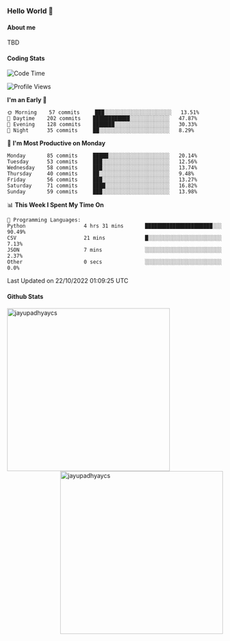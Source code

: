 ### Hello World 👋
#### About me
TBD
#### Coding Stats
<!--START_SECTION:waka-->
![Code Time](http://img.shields.io/badge/Code%20Time-225%20hrs%2057%20mins-blue)

![Profile Views](http://img.shields.io/badge/Profile%20Views-1-blue)

**I'm an Early 🐤** 

```text
🌞 Morning    57 commits     ███░░░░░░░░░░░░░░░░░░░░░░   13.51% 
🌆 Daytime    202 commits    ████████████░░░░░░░░░░░░░   47.87% 
🌃 Evening    128 commits    ███████░░░░░░░░░░░░░░░░░░   30.33% 
🌙 Night      35 commits     ██░░░░░░░░░░░░░░░░░░░░░░░   8.29%

```
📅 **I'm Most Productive on Monday** 

```text
Monday       85 commits     █████░░░░░░░░░░░░░░░░░░░░   20.14% 
Tuesday      53 commits     ███░░░░░░░░░░░░░░░░░░░░░░   12.56% 
Wednesday    58 commits     ███░░░░░░░░░░░░░░░░░░░░░░   13.74% 
Thursday     40 commits     ██░░░░░░░░░░░░░░░░░░░░░░░   9.48% 
Friday       56 commits     ███░░░░░░░░░░░░░░░░░░░░░░   13.27% 
Saturday     71 commits     ████░░░░░░░░░░░░░░░░░░░░░   16.82% 
Sunday       59 commits     ███░░░░░░░░░░░░░░░░░░░░░░   13.98%

```


📊 **This Week I Spent My Time On** 

```text
💬 Programming Languages: 
Python                   4 hrs 31 mins       ██████████████████████░░░   90.49% 
CSV                      21 mins             █░░░░░░░░░░░░░░░░░░░░░░░░   7.13% 
JSON                     7 mins              ░░░░░░░░░░░░░░░░░░░░░░░░░   2.37% 
Other                    0 secs              ░░░░░░░░░░░░░░░░░░░░░░░░░   0.0%

```


 Last Updated on 22/10/2022 01:09:25 UTC
<!--END_SECTION:waka-->
#### Github Stats

<p  ><img align="left" src="https://github-readme-stats.vercel.app/api/top-langs?username=jayupadhyaycs&theme=tokyonight&show_icons=true&locale=en&layout=compact" alt="jayupadhyaycs" width="380px"  /> 
<img align="right" src="https://github-readme-streak-stats.herokuapp.com/?user=jayupadhyaycs&theme=tokyonight&" alt="jayupadhyaycs" width="380px"/>
</p>




<!--
**JayUpadhyayCS/JayUpadhyayCS** is a ✨ _special_ ✨ repository because its `README.md` (this file) appears on your GitHub profile.

Here are some ideas to get you started:

- 🔭 I’m currently working on ...
- 🌱 I’m currently learning ...
- 👯 I’m looking to collaborate on ...
- 🤔 I’m looking for help with ...
- 💬 Ask me about ...
- 📫 How to reach me: ...
- 😄 Pronouns: ...
- ⚡ Fun fact: ...
-->
